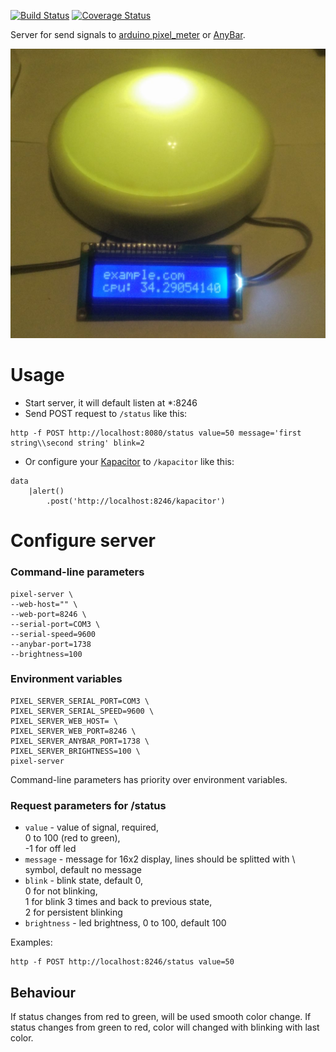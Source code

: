[![Build Status](https://travis-ci.org/popstas/pixel-server.svg?branch=travis-release)](https://travis-ci.org/popstas/pixel-server)
[![Coverage Status](https://coveralls.io/repos/github/popstas/pixel-server/badge.svg?branch=master)](https://coveralls.io/github/popstas/pixel-server?branch=master)

Server for send signals to [arduino pixel_meter](https://github.com/popstas/arduino-pixel-meter)
or [AnyBar](https://github.com/tonsky/AnyBar).

![pixel](img/pixel.jpg)

# Usage
- Start server, it will default listen at *:8246
- Send POST request to `/status` like this:
```
http -f POST http://localhost:8080/status value=50 message='first string\\second string' blink=2
```
- Or configure your [Kapacitor](https://github.com/influxdata/kapacitor) to `/kapacitor` like this:
```
data
    |alert()
        .post('http://localhost:8246/kapacitor')
```

# Configure server

### Command-line parameters
```
pixel-server \
--web-host="" \
--web-port=8246 \
--serial-port=COM3 \
--serial-speed=9600
--anybar-port=1738
--brightness=100
```

### Environment variables
```
PIXEL_SERVER_SERIAL_PORT=COM3 \
PIXEL_SERVER_SERIAL_SPEED=9600 \
PIXEL_SERVER_WEB_HOST= \
PIXEL_SERVER_WEB_PORT=8246 \
PIXEL_SERVER_ANYBAR_PORT=1738 \
PIXEL_SERVER_BRIGHTNESS=100 \
pixel-server
```

Command-line parameters has priority over environment variables.

### Request parameters for /status
- `value` - value of signal, required,  
   0 to 100 (red to green),  
   -1 for off led
- `message` - message for 16x2 display, lines should be splitted with \ symbol, default no message
- `blink` - blink state, default 0,  
   0 for not blinking,  
   1 for blink 3 times and back to previous state,  
   2 for persistent blinking
- `brightness` - led brightness, 0 to 100, default 100

Examples:
```
http -f POST http://localhost:8246/status value=50
```

## Behaviour
If status changes from red to green, will be used smooth color change.
If status changes from green to red, color will changed with blinking with last color.